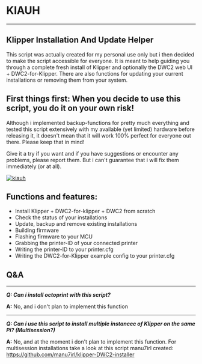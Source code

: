 # KIAUH
---
## Klipper Installation And Update Helper

This script was actually created for my personal use only but i then decided to make the script accessible for everyone.
It is meant to help guiding you through a complete fresh install of Klipper and optionally the DWC2 web UI + DWC2-for-Klipper.
There are also functions for updating your current installations or removing them from your system.

## First things first: When you decide to use this script, you do it on your own risk!

Although i implemented backup-functions for pretty much everything and tested this script extensively with my available (yet limited) hardware before releasing it, it doesn't mean that it will work 100% perfect for everyone out there. Please keep that in mind!

Give it a try if you want and if you have suggestions or encounter any problems, please report them. But i can't guarantee that i will fix them immediately (or at all).

[![kiauh](https://abload.de/img/putty_20-05-22_18-49-1nkaa.png)](https://abload.de/image.php?img=putty_20-05-22_18-49-1nkaa.png)

## Functions and features:
* Install Klipper + DWC2-for-klipper + DWC2 from scratch
* Check the status of your installations
* Update, backup and remove existing installations
* Building firmware
* Flashing firmware to your MCU
* Grabbing the printer-ID of your connected printer
* Writing the printer-ID to your printer.cfg
* Writing the DWC2-for-Klipper example config to your printer.cfg



## Q&A
---

__*Q: Can i install octoprint with this script?*__

**A:** No, and i don't plan to implement this function

---

__*Q: Can i use this script to install multiple instancec of Klipper on the same Pi? (Multisession?)*__

 **A:** No, and at the moment i don't plan to implement this function. For multisession installations take a look at this script manu7irl created: https://github.com/manu7irl/klipper-DWC2-installer
 
